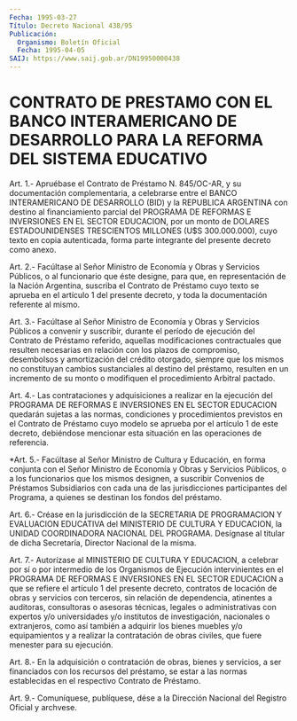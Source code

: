 ```yaml
---
Fecha: 1995-03-27
Título: Decreto Nacional 438/95
Publicación:
  Organismo: Boletín Oficial
  Fecha: 1995-04-05
SAIJ: https://www.saij.gob.ar/DN19950000438
---
```

# CONTRATO DE PRESTAMO CON EL BANCO INTERAMERICANO DE DESARROLLO PARA LA REFORMA DEL SISTEMA EDUCATIVO

<a id="1"></a>
Art. 1.- Apruébase el Contrato de Préstamo N. 845/OC-AR, y su documentación  complementaria,    a    celebrarse  entre  el  BANCO INTERAMERICANO  DE DESARROLLO (BID) y la  REPUBLICA  ARGENTINA  con destino  al financiamiento  parcial  del  PROGRAMA  DE  REFORMAS  E INVERSIONES  EN  EL  SECTOR  EDUCACION,  por  un  monto  de DOLARES ESTADOUNIDENSES TRESCIENTOS MILLONES (U$S 300.000.000), cuyo  texto en  copia  autenticada, forma parte integrante del presente decreto como anexo.

<a id="2"></a>
Art. 2.- Facúltase al Señor Ministro de Economía y Obras y Servicios Públicos, o al funcionario  que éste  designe, para que, en representación de la Nación Argentina, suscriba  el  Contrato de Préstamo  cuyo  texto  se  aprueba  en  el  artículo 1 del presente decreto, y toda la documentación referente al mismo.

<a id="3"></a>
Art. 3.- Facúltase al Señor Ministro de Economía y Obras y Servicios Públicos a convenir y  suscribir,  durante  el período de ejecución del Contrato de Préstamo referido, aquellas modificaciones  contractuales  que resulten necesarias en  relación con  los  plazos  de  compromiso, desembolsos  y  amortización  del crédito otorgado, siempre  que  los  mismos  no constituyan cambios sustanciales al destino del préstamo, resulten  en un incremento de su    monto    o  modifiquen  el  procedimiento  Arbitral  pactado.

<a id="4"></a>
Art. 4.- Las contrataciones y adquisiciones a realizar en la ejecución del PROGRAMA  DE  REFORMAS  E  INVERSIONES  EN  EL SECTOR EDUCACION quedarán sujetas a las normas, condiciones y procedimientos previstos en el Contrato de Préstamo cuyo modelo  se aprueba  por  el  artículo  1 de este decreto, debiéndose mencionar esta situación en las operaciones de referencia.

<a id="5"></a>
*Art. 5.- Facúltase al Señor Ministro de Cultura y Educación, en forma  conjunta  con  el  Señor  Ministro  de  Economía  y  Obras y Servicios Públicos, o a los funcionarios que los mismos designen, a suscribir Convenios de Préstamos Subsidiarios con cada una de las jurisdicciones participantes  del Programa,  a  quienes    se destinan  los  fondos  del  préstamo.

<a id="6"></a>
Art. 6.- Créase  en  la  jurisdicción  de  la  SECRETARIA DE PROGRAMACION  Y  EVALUACION  EDUCATIVA del MINISTERIO DE CULTURA  Y EDUCACION, la UNIDAD COORDINADORA  NACIONAL DEL PROGRAMA. Desígnase al  titular de dicha Secretaría, Director  Nacional  de  la  misma.

<a id="7"></a>
Art. 7.- Autorízase  al MINISTERIO DE CULTURA Y EDUCACION, a celebrar por sí o por intermedio  de  los  Organismos  de Ejecución intervinientes  en  el  PROGRAMA  DE REFORMAS E INVERSIONES  EN  EL SECTOR  EDUCACION  a  que se refiere el  artículo  1  del  presente decreto, contratos de locación  de  obras y servicios con terceros, sin relación de dependencia, atinentes  a  auditoras, consultoras o asesoras técnicas, legales o administrativas  con  expertos  y/o universidades y/o institutos  de  investigación,  nacionales  o extranjeros, como  así también  a  adquirir los bienes muebles y/o equipamientos y a realizar la contratación  de  obras  civiles, que fuere menester para su ejecución.

<a id="8"></a>
Art. 8.- En la adquisición o contratación de obras, bienes y servicios, a ser  financiados  con  los  recursos  del préstamo, se estar   a  las  normas  establecidas  en el respectivo Contrato  de Préstamo.

<a id="9"></a>
Art. 9.- Comuníquese, publíquese, dése a la Dirección Nacional del Registro Oficial y archvese.
